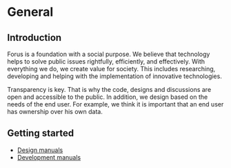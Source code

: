 # General

## Introduction

Forus is a foundation with a social purpose. We believe that technology helps to solve public issues rightfully, efficiently, and effectively. With everything we do, we create value for society. This includes researching, developing and helping with the implementation of innovative technologies.

Transparency is key. That is why the code, designs and discussions are open and accessible to the public. In addition, we design based on the needs of the end user. For example, we think it is important that an end user has ownership over his own data.

## Getting started

* [Design manuals](https://github.com/teamforus/general/tree/develop/manuals/design)
* [Development manuals](https://github.com/teamforus/general/tree/develop/manuals/development)
